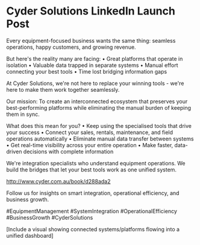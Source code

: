 # Cyder Solutions LinkedIn Launch Post

Every equipment-focused business wants the same thing: seamless operations, happy customers, and growing revenue.

But here's the reality many are facing:
• Great platforms that operate in isolation
• Valuable data trapped in separate systems
• Manual effort connecting your best tools
• Time lost bridging information gaps

At Cyder Solutions, we're not here to replace your winning tools - we're here to make them work together seamlessly.

Our mission: To create an interconnected ecosystem that preserves your best-performing platforms while eliminating the manual burden of keeping them in sync.

What does this mean for you?
• Keep using the specialised tools that drive your success
• Connect your sales, rentals, maintenance, and field operations automatically
• Eliminate manual data transfer between systems
• Get real-time visibility across your entire operation
• Make faster, data-driven decisions with complete information

We're integration specialists who understand equipment operations. We build the bridges that let your best tools work as one unified system.

http://www.cyder.com.au/book/d288ada2

Follow us for insights on smart integration, operational efficiency, and business growth.

#EquipmentManagement #SystemIntegration #OperationalEfficiency #BusinessGrowth #CyderSolutions 

[Include a visual showing connected systems/platforms flowing into a unified dashboard]
